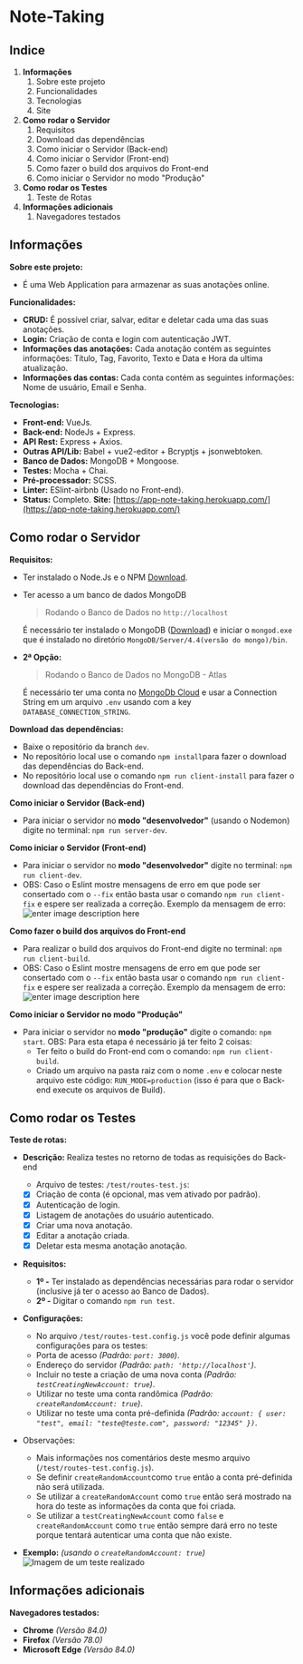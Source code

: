 # Note-Taking

## Indice

1.  **Informações**
    1. Sobre este projeto
    2. Funcionalidades
    3. Tecnologias
    4. Site
2.  **Como rodar o Servidor**
    1. Requisitos
    2. Download das dependências
    3. Como iniciar o Servidor (Back-end)
    4. Como iniciar o Servidor (Front-end)
    3. Como fazer o build dos arquivos do Front-end
    4. Como iniciar o Servidor no modo "Produção"
3.  **Como rodar os Testes**
    1. Teste de Rotas
4.  **Informações adicionais**
    1. Navegadores testados

## Informações
**Sobre este projeto:**
- É uma Web Application para armazenar as suas anotações online.

**Funcionalidades:**
- **CRUD:** É possível criar, salvar, editar e deletar cada uma das suas anotações.
- **Login:** Criação de conta e login com autenticação JWT.
- **Informações das anotações:** Cada anotação contém as seguintes informações: Título, Tag, Favorito, Texto e Data e Hora da ultima atualização.
- **Informações das contas:** Cada conta contém as seguintes informações: Nome de usuário, Email e Senha.

**Tecnologias:**

- **Front-end:** VueJs.
- **Back-end:** NodeJs + Express.
- **API Rest:** Express + Axios.
- **Outras API/Lib:** Babel + vue2-editor + Bcryptjs + jsonwebtoken.
- **Banco de Dados:** MongoDB + Mongoose.
- **Testes:** Mocha + Chai.
- **Pré-processador:** SCSS.
- **Linter:** ESlint-airbnb (Usado no Front-end).
- **Status:** Completo.
**Site:** [https://app-note-taking.herokuapp.com/](https://app-note-taking.herokuapp.com/)

## Como rodar o Servidor

**Requisitos:**
- Ter instalado o Node.Js e o NPM [Download](https://nodejs.org/en/download/).
- Ter acesso a um banco de dados MongoDB
   > Rodando o Banco de Dados no `http://localhost`
   
   É necessário ter instalado o MongoDB ([Download](https://www.mongodb.com/try/download/community)) e iniciar o `mongod.exe` que é instalado no diretório `MongoDB/Server/4.4(versão do mongo)/bin`.

- **2ª Opção:**
   > Rodando o Banco de Dados no MongoDB - Atlas
   
   É necessário ter uma conta no [MongoDb Cloud](https://cloud.mongodb.com/) e usar a Connection String em um arquivo `.env` usando com a key `DATABASE_CONNECTION_STRING`.

**Download das dependências:**
- Baixe o repositório da branch `dev`.
- No repositório local use o comando `npm install`para fazer o download das dependências do Back-end.
- No repositório local use o comando `npm run client-install` para fazer o download das dependências do Front-end.

**Como iniciar o Servidor (Back-end)**
- Para iniciar o servidor no **modo "desenvolvedor"** (usando o Nodemon) digite no terminal: `npm run server-dev`.

**Como iniciar o Servidor (Front-end)**
- Para iniciar o servidor no **modo "desenvolvedor"** digite no terminal: `npm run client-dev`.
- OBS: Caso o Eslint mostre mensagens de erro em que pode ser consertado com o `--fix` então basta usar o comando `npm run client-fix` e espere ser realizada a correção.
Exemplo da mensagem de erro:
![enter image description here](https://i.ibb.co/qYzftKW/Anota-o2-2020-08-05-101532.png)

**Como fazer o build dos arquivos do Front-end**
- Para realizar o build dos arquivos do Front-end digite no terminal: `npm run client-build`.
- OBS: Caso o Eslint mostre mensagens de erro em que pode ser consertado com o `--fix` então basta usar o comando `npm run client-fix` e espere ser realizada a correção.
Exemplo da mensagem de erro:
![enter image description here](https://i.ibb.co/qYzftKW/Anota-o2-2020-08-05-101532.png)

**Como iniciar o Servidor no modo "Produção"**
- Para iniciar o servidor no **modo "produção"** digite o comando: `npm start`.
   OBS: Para esta etapa é necessário já ter feito 2 coisas:
   - Ter feito o build do Front-end com o comando: `npm run client-build`.
   - Criado um arquivo na pasta raiz com o nome `.env` e colocar neste arquivo este código: `RUN_MODE=production` (isso é para que o Back-end execute os arquivos de Build).

## Como rodar os Testes

**Teste de rotas:**

- **Descrição:** Realiza testes no retorno de todas as requisições do Back-end
   - Arquivo de testes: `/test/routes-test.js`:
   - [x] Criação de conta (é opcional, mas vem ativado por padrão).
   - [x] Autenticação de login.
   - [x] Listagem de anotações do usuário autenticado.
   - [x] Criar uma nova anotação.
   - [x] Editar a anotação criada.
   - [x] Deletar esta mesma anotação anotação.

- **Requisitos:**
   - **1º -** Ter instalado as dependências necessárias para rodar o servidor (inclusive já ter o acesso ao Banco de Dados).
   - **2º -** Digitar o comando `npm run test`.

- **Configurações:**
   - No arquivo `/test/routes-test.config.js` você pode definir algumas configurações para os testes:
   - Porta de acesso _(Padrão: `port: 3000`)_.
   - Endereço do servidor _(Padrão: `path: 'http://localhost'`)_.
   - Incluir no teste a criação de uma nova conta _(Padrão: `testCreatingNewAccount: true`)_.
   - Utilizar no teste uma conta randômica _(Padrão: `createRandomAccount: true`)_.
   - Utilizar no teste uma conta pré-definida _(Padrão: `account: {
   user: "test", email: "teste@teste.com", password: "12345"
   })`_.

- Observações:
   - Mais informações nos comentários deste mesmo arquivo (`/test/routes-test.config.js`).
   - Se definir `createRandomAccount`como `true` então a conta pré-definida não será utilizada.
   - Se utilizar a `createRandomAccount` como `true` então será mostrado na hora do teste as informações da conta que foi criada.
   - Se utilizar a `testCreatingNewAccount` como `false` e `createRandomAccount` como `true` então sempre dará erro no teste porque tentará autenticar uma conta que não existe.

- **Exemplo:** _(usando o `createRandomAccount: true`)_
![Imagem de um teste realizado](https://i.ibb.co/N96Rmrf/Anota-o-2020-08-05-101532.png)

## Informações adicionais

**Navegadores testados:**
- **Chrome** _(Versão 84.0)_
- **Firefox** _(Versão 78.0)_
- **Microsoft Edge** _(Versão 84.0)_
